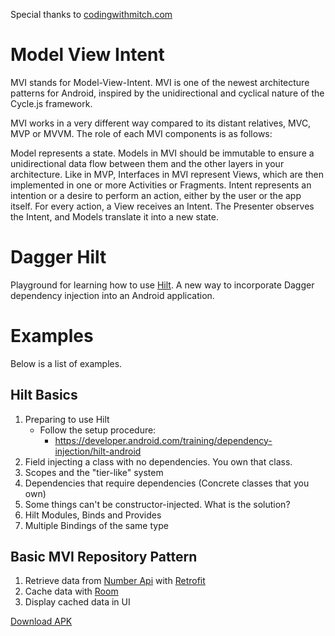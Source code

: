 
Special thanks to  [codingwithmitch.com](https://codingwithmitch.com/)

# Model View Intent
MVI stands for Model-View-Intent. MVI is one of the newest architecture patterns for Android, inspired by the unidirectional and cyclical nature of the Cycle.js framework.

MVI works in a very different way compared to its distant relatives, MVC, MVP or MVVM. The role of each MVI components is as follows:

Model represents a state. Models in MVI should be immutable to ensure a unidirectional data flow between them and the other layers in your architecture.
Like in MVP, Interfaces in MVI represent Views, which are then implemented in one or more Activities or Fragments.
Intent represents an intention or a desire to perform an action, either by the user or the app itself. For every action, a View receives an Intent. The Presenter observes the Intent, and Models translate it into a new state.


# Dagger Hilt
Playground for learning how to use [Hilt](https://dagger.dev/hilt/). A new way to incorporate Dagger dependency injection into an Android application.

# Examples
Below is a list of examples.

## Hilt Basics

1. Preparing to use Hilt
	- Follow the setup procedure:
		- https://developer.android.com/training/dependency-injection/hilt-android
2. Field injecting a class with no dependencies. You own that class.
3. Scopes and the "tier-like" system
4. Dependencies that require dependencies (Concrete classes that you own)
5. Some things can't be constructor-injected. What is the solution?
6. Hilt Modules, Binds and Provides
7. Multiple Bindings of the same type

## Basic MVI Repository Pattern

1. Retrieve data from [Number Api](https://rapidapi.com/divad12/api/numbers-1?endpoint=53aa3b65e4b059614033fa2c) with [Retrofit](https://square.github.io/retrofit/)
2. Cache data with [Room](https://developer.android.com/topic/libraries/architecture/room)
3. Display cached data in UI

[Download APK](https://github.com/Tanmeet03/ModelViewIntent/blob/main/apk/app-debug.apk)



